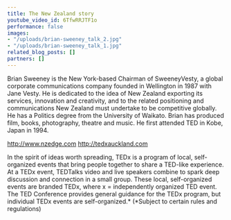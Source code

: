 ```yaml
---
title: The New Zealand story
youtube_video_id: 6TfwRRJTF1o
performance: false
images:
- "/uploads/brian-sweeney_talk_2.jpg"
- "/uploads/brian-sweeney_talk_1.jpg"
related_blog_posts: []
partners: []
---
```


Brian Sweeney is the New York-based Chairman of SweeneyVesty, a global corporate communications company founded in Wellington in 1987 with Jane Vesty. He is dedicated to the idea of New Zealand exporting its services, innovation and creativity, and to the related positioning and communications New Zealand must undertake to be competitive globally. He has a Politics degree from the University of Waikato. Brian has produced film, books, photography, theatre and music. He first attended TED in Kobe, Japan in 1994.

http://www.nzedge.com
http://tedxauckland.com

In the spirit of ideas worth spreading, TEDx is a program of local, self-organized events that bring people together to share a TED-like experience. At a TEDx event, TEDTalks video and live speakers combine to spark deep discussion and connection in a small group. These local, self-organized events are branded TEDx, where x = independently organized TED event. The TED Conference provides general guidance for the TEDx program, but individual TEDx events are self-organized.* (*Subject to certain rules and regulations)
